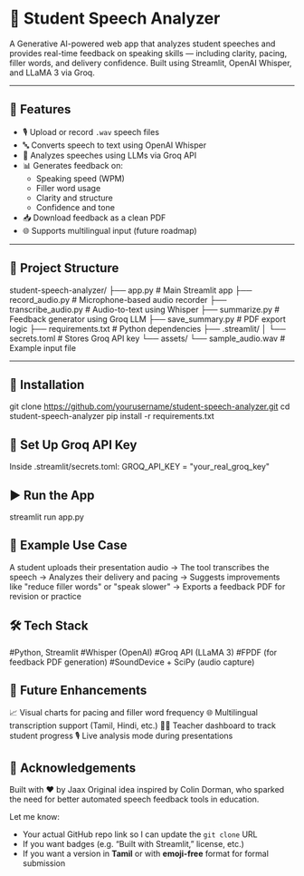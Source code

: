 # 🧠 Student Speech Analyzer

A Generative AI-powered web app that analyzes student speeches and provides real-time feedback on speaking skills — including clarity, pacing, filler words, and delivery confidence. Built using Streamlit, OpenAI Whisper, and LLaMA 3 via Groq.

---

## 🚀 Features

- 🎙️ Upload or record `.wav` speech files
- 🔤 Converts speech to text using OpenAI Whisper
- 🧠 Analyzes speeches using LLMs via Groq API
- 📊 Generates feedback on:
  - Speaking speed (WPM)
  - Filler word usage
  - Clarity and structure
  - Confidence and tone
- 📥 Download feedback as a clean PDF
- 🌐 Supports multilingual input (future roadmap)

---

## 📁 Project Structure

student-speech-analyzer/
├── app.py # Main Streamlit app
├── record_audio.py # Microphone-based audio recorder
├── transcribe_audio.py # Audio-to-text using Whisper
├── summarize.py # Feedback generator using Groq LLM
├── save_summary.py # PDF export logic
├── requirements.txt # Python dependencies
├── .streamlit/
│ └── secrets.toml # Stores Groq API key
└── assets/
└── sample_audio.wav # Example input file


---

## 🔧 Installation

git clone https://github.com/yourusername/student-speech-analyzer.git
cd student-speech-analyzer
pip install -r requirements.txt

## 🔑 Set Up Groq API Key

Inside .streamlit/secrets.toml:
GROQ_API_KEY = "your_real_groq_key"

## ▶️ Run the App

streamlit run app.py

## 📌 Example Use Case

A student uploads their presentation audio →
The tool transcribes the speech →
Analyzes their delivery and pacing →
Suggests improvements like "reduce filler words" or "speak slower" →
Exports a feedback PDF for revision or practice

## 🛠 Tech Stack

#Python, Streamlit
#Whisper (OpenAI)
#Groq API (LLaMA 3)
#FPDF (for feedback PDF generation)
#SoundDevice + SciPy (audio capture)

## 📢 Future Enhancements

📈 Visual charts for pacing and filler word frequency
🌐 Multilingual transcription support (Tamil, Hindi, etc.)
🧑‍🏫 Teacher dashboard to track student progress
🎙️ Live analysis mode during presentations

## 🤝 Acknowledgements

Built with ❤️ by Jaax
Original idea inspired by Colin Dorman, who sparked the need for better automated speech feedback tools in education.

Let me know:
- Your actual GitHub repo link so I can update the `git clone` URL
- If you want badges (e.g. “Built with Streamlit,” license, etc.)
- If you want a version in **Tamil** or with **emoji-free** format for formal submission

